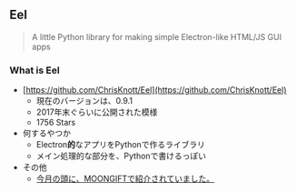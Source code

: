 ## Eel

> A little Python library for making simple Electron-like HTML/JS GUI apps


### What is Eel

- [https://github.com/ChrisKnott/Eel](https://github.com/ChrisKnott/Eel)
    - 現在のバージョンは、0.9.1
    - 2017年末ぐらいに公開された模様
    - 1756 Stars
- 何するやつか
    - Electron**的**なアプリをPythonで作るライブラリ
    - メイン処理的な部分を、Pythonで書けるっぽい
- その他
    - [今月の頭に、MOONGIFTで紹介されていました。](http://www.moongift.jp/2018/02/eel-python%e3%81%ab%e3%82%88%e3%82%8belectron%e4%bb%a3%e6%9b%bf/)
